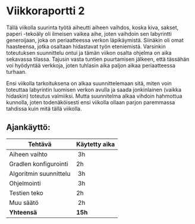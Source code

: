 # Viikkoraportti 2

Tällä viikolla suurinta työtä aiheutti aiheen vaihdos, koska kiva, sakset, paperi -tekoäly oli ilmeisen vaikea aihe, joten vaihdoin sen labyrintti generoijaan, joka on periaatteessa verkon läpikäymistä. Siinäkin oli omat haasteensa, jotka osaltaan hidastavat työn eteniemistä. Varsinkin toteutuksen suunnittelu ontui ja tämän viikon osalta ohjelma on aika sekavassa tilassa. Tajusin vasta tuntien puurtamisen jälkeen, että tässähän voi hyödyntää verkkoja, joten tuhlasin aika paljon aikaa periaatteessa turhaan.

Ensi viikolla tarkoituksena on alkaa suunnittelemaan sitä, miten voin toteuttaa labyrintin luomisen verkon avulla ja saada jonkinlainen (vaikka hidaskin) toteutus valmiiksi. Mutta suunnitelma alkaa vihdoin hahmottua kunnolla, joten todenäköisesti ensi viikolla ollaan parjon paremmassa tahdissa kuin mitä tällä viikolla.

## Ajankäyttö:

Tehtävä | Käytetty aika
------- | -------------
Aiheen vaihto | 3h
Gradlen konfigurointi | 2h
Algoritmin suunnittelu | 3h
Ohjelmointi | 3h
Testien teko | 2h
Muu säätö | 2h
**Yhteensä** | **15h**
